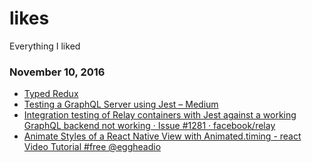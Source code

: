 # likes
Everything I liked

### November 10, 2016
- [Typed Redux](https://blog.callstack.io/typed-redux-2aa8bff926ff#.rw4drebk8) 
- [Testing a GraphQL Server using Jest – Medium](https://medium.com/@sibelius/testing-a-graphql-server-using-jest-4e00d0e4980e#.l48pskirk) 
- [Integration testing of Relay containers with Jest against a working GraphQL backend not working · Issue #1281 · facebook/relay](https://github.com/facebook/relay/issues/1281) 
- [Animate Styles of a React Native View with Animated.timing - react Video Tutorial #free @eggheadio](https://egghead.io/lessons/react-animated-timing-and-easing-to-animate-styles-of-a-react-native-view) 
